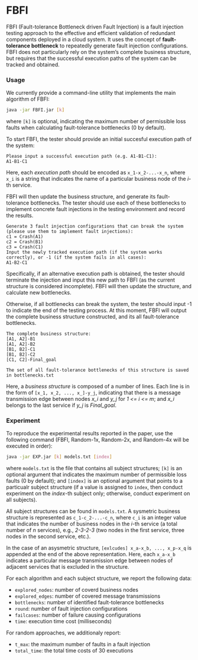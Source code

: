 # FBFI

FBFI (Fault-tolerance Bottleneck driven Fault Injection) is a fault injection testing approach to the effective and efficient validation of redundant components deployed in a cloud system. It uses the concept of **fault-tolerance bottleneck** to repeatedly generate fault injection configurations. FBFI does not particularly rely on the system’s complete business structure, but requires that the successful execution paths of the system can be tracked and obtained.



### Usage

We currently provide a command-line utility that implements the main algorithm of FBFI:

```bash
java -jar FBFI.jar [k]
```

where `[k]` is optional, indicating the maximum number of permissible loss faults when calculating fault-tolerance bottlenecks (0 by default).

To start FBFI, the tester should provide an initial succesful execution path of the system:

```
Please input a successful execution path (e.g. A1-B1-C1):
A1-B1-C1
```

Here, each *execution path* should be encoded as `x_1-x_2-...-x_n`, where `x_i` is a string that indicates the name of a particular business node of the *i*-th service.

FBFI will then update the business structure, and generate its fault-tolerance bottlenecks. The tester should use each of these bottlenecks to implement concrete fault injections in the testing environment and record the results.

```
Generate 3 fault injection configurations that can break the system (please use them to implement fault injections):
c1 = Crash(A1)
c2 = Crash(B1)
c3 = Crash(C1)
Input the newly tracked execution path (if the system works correctly), or -1 (if the system fails in all cases):
A1-B2-C1
```

Specifically, if an alternative execution path is obtained, the tester should terminate the injection and input this new path to FBFI (as the current structure is considered incomplete). FBFI will then update the structure, and calculate new bottlenecks.

Otherwise, if all bottlenecks can break the system, the tester should input -1 to indicate the end of the testing process. At this moment, FBFI will output the complete business structure constructed, and its all fault-tolerance bottlenecks.

```
The complete business structure: 
[A1, A2]-B1
[A1, A2]-B2
[B1, B2]-C1
[B1, B2]-C2
[C1, C2]-Final_goal

The set of all fault-tolerance bottlenecks of this structure is saved in bottlenecks.txt
```

Here, a *business structure* is composed of a number of lines. Each line is in the form of `[x_1, x_2, ..., x_]-y_j`, indicating that there is a message transmission edge between nodes *x_i* and *y_j* for *1 <= i <= m*; and *x_i* belongs to the last service if *y_j* is *Final_goal*.



### Experiment

 To reproduce the experimental results reported in the paper, use the following command (FBFI, Random-1x, Random-2x, and Random-4x will be executed in order):

```bash
java -jar EXP.jar [k] models.txt [index]
```

where `models.txt` is the file that contains all subject structures; `[k]` is an optional argument that indicates the maximum number of permissible loss faults (0 by default); and `[index]` is an optional argument that points to a particualr subject structure (if a value is assigned to `index`, then conduct experiment on the *index*-th subject only; otherwise, conduct experiment on all subjects).

All subject structures can be found in `models.txt`. A sysmetric business structure is represented as `c_1-c_2-...-c_n`, where `c_i` is an integer value that indicates the number of business nodes in the *i*-th service (a total number of *n* services), e.g., *2-3-2-3* (two nodes in the first service, three nodes in the second service, etc.).

In the case of an asysmetric structure,  `[exlcudes] x_a-x_b, ..., x_p-x_q` is appended at the end of the above representation. Here, each `x_a-x_b` indicates a particular message transmission edge between nodes of adjacent services that is excluded in the structure.

For each algorithm and each subject structure, we report the following data:

* `explored_nodes`: number of coverd business nodes
* `explored_edges`: number of covered message transmissions
* `bottlenecks`: number of identified fault-tolerance bottlenecks
* `round`: number of fault injection configurations
* `failcases`: number of failure causing configurations
* `time`: execution time cost (milliseconds)

For random approaches, we additionaly report:

* `t_max`: the maximum number of faults in a fault injection
* `total_time`: the total time costs of 30 executions